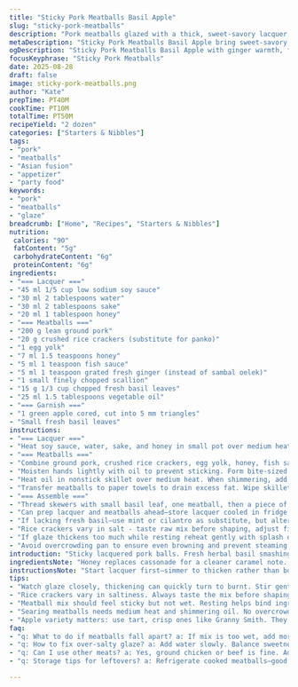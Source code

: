 ```yaml
---
title: "Sticky Pork Meatballs Basil Apple"
slug: "sticky-pork-meatballs"
description: "Pork meatballs glazed with a thick, sweet-savory lacquer using low sodium soy, honey, and sake. Fresh green apple adds crisp contrast with basil's herbal punch. Breadcrumbs swapped for crushed rice crackers for texture variation. Sambal oelek swapped out for a splash of grated ginger for warmth without heat. Mirin replaced by sake, cassonade lowered. Timing adjusted. Cook meatballs until springy but cooked through, toss in syrupy glaze, skewer alternating basil, meat, apple. Clear layers of flavor, tactile contrast, and glossy finish. Technique focuses on visual cues and texture over rigid timing. Practical notes included for substitutions, moisture control, and plating finesse."
metaDescription: "Sticky Pork Meatballs Basil Apple bring sweet-savory glaze, bright basil, crisp apple—balance of flavors and textures with practical cooking tips."
ogDescription: "Sticky Pork Meatballs Basil Apple with ginger warmth, fresh basil, rice cracker texture—how to get the right balance in flavor and achieve perfect glaze."
focusKeyphrase: "Sticky Pork Meatballs"
date: 2025-08-28
draft: false
image: sticky-pork-meatballs.png
author: "Kate"
prepTime: PT40M
cookTime: PT10M
totalTime: PT50M
recipeYield: "2 dozen"
categories: ["Starters & Nibbles"]
tags:
- "pork"
- "meatballs"
- "Asian fusion"
- "appetizer"
- "party food"
keywords:
- "pork"
- "meatballs"
- "glaze"
breadcrumb: ["Home", "Recipes", "Starters & Nibbles"]
nutrition: 
 calories: "90"
 fatContent: "5g"
 carbohydrateContent: "6g"
 proteinContent: "6g"
ingredients:
- "=== Lacquer ==="
- "45 ml 1/5 cup low sodium soy sauce"
- "30 ml 2 tablespoons water"
- "30 ml 2 tablespoons sake"
- "20 ml 1 tablespoon honey"
- "=== Meatballs ==="
- "200 g lean ground pork"
- "20 g crushed rice crackers (substitute for panko)"
- "1 egg yolk"
- "7 ml 1.5 teaspoons honey"
- "5 ml 1 teaspoon fish sauce"
- "5 ml 1 teaspoon grated fresh ginger (instead of sambal oelek)"
- "1 small finely chopped scallion"
- "15 g 1/3 cup chopped fresh basil leaves"
- "25 ml 1.5 tablespoons vegetable oil"
- "=== Garnish ==="
- "1 green apple cored, cut into 5 mm triangles"
- "Small fresh basil leaves"
instructions:
- "=== Lacquer ==="
- "Heat soy sauce, water, sake, and honey in small pot over medium heat. Bubbling at edges, reduce heat slightly. Stir now and then. Should thicken to syrupy coating in about 7 minutes. Remove from heat once glossy and thick—not burnt or caramelized too far. Set aside covered to keep warm. Too thick? Thin with splash water before coating meatballs."
- "=== Meatballs ==="
- "Combine ground pork, crushed rice crackers, egg yolk, honey, fish sauce, grated ginger, scallion, and basil in bowl. Use hands, mix until sticky but not overworked or dry—over-mixing toughens. Rest 5 minutes for flavors to meld and binders to hydrate."
- "Moisten hands lightly with oil to prevent sticking. Form bite-sized balls about 10 ml (2 teaspoons) each. Should be firm but springy when gently squeezed."
- "Heat oil in nonstick skillet over medium heat. When shimmering, add meatballs spaced apart so they don’t crowd. Let sear undisturbed for 3-4 minutes until browned and slightly crusted on bottom. Flip gently, cook another 4-5 minutes. Meatballs should feel firm, no pink in center—cut one open if unsure."
- "Transfer meatballs to paper towels to drain excess fat. Wipe skillet clean with paper towel. Return skillet to medium low, add lacquer to pan, swirl to bubble gently. Add meatballs back in, toss or spoon gently to coat fully. Warm 1-2 minutes until lacquer thickens and clings to meat, giving glossy sheen."
- "=== Assemble ==="
- "Thread skewers with small basil leaf, one meatball, then a piece of apple. Repeat. Apple adds crisp snap and tart counterpoint to sweet sticky glaze. Serve immediately."
- "Can prep lacquer and meatballs ahead—store lacquer cooled in fridge, warm gently before glazing."
- "If lacking fresh basil—use mint or cilantro as substitute, but alter quantity for potency."
- "Rice crackers vary in salt - taste raw mix before shaping, adjust fish sauce if needed."
- "If glaze thickens too much while resting reheat gently with splash of water."
- "Avoid overcrowding pan to ensure even browning and prevent steaming."
introduction: "Sticky lacquered pork balls. Fresh herbal basil smashing with crisp green apple bites. Sharp, sweet, salty, and fresh all on one skewer. Crunch from rice crackers swapped for panko; ginger warms in place of sambal oelek's heat. Lacquer thick but not cloying. You want sheen, not burnt sugar. Hand-shaping sticky balls, slight spring shows correct bind. Searing for crust, toss in glaze until glossy. Apple adds bite, color, snap after the savory punch. Basil brightens. Flavor plays with texture and temperature. Precise timing no, sensing cues yes. Browning means flavor development. Gloss means glaze ready. Tenderness means balls cooked. Practical tweaks for real kitchen. Nothing complicated. Precision to technique. No mush. Flavor and texture married with clear kitchen signals."
ingredientsNote: "Honey replaces cassonade for a cleaner caramel note. Sake swaps mirin, reduces sweetness and adds subtle umami. Crushed rice crackers act as binder with slight snap instead of flaky panko—watch salt levels, adjust fish sauce accordingly to avoid over-salting. Fresh ginger swaps sambal oelek here to reduce overt spice but keep aromatic warmth—optional if you like heat, keep sambal or chili paste. Basil integral for freshness; can't just omit. Oil for searing must be neutral flavor—vegetable, canola, grapeseed recommended. Apple variety crucial—use firm tart green apple (Granny Smith or similar) to avoid browning and soft bite. Prep lacquer over moderate heat, low simmer to avoid burning. Beef or chicken ground meat variants possible, but note moisture differences affecting searing."
instructionsNote: "Start lacquer first—simmer to thicken rather than boil hard; watch carefully as sugars caramelize. Rest lacquer off heat to avoid over-reduction. Meatball mix consistency key—too wet means falling apart; too dry means dense tough balls. Let rest before forming; hydrating starches in crackers ensures binding. Oil hands lightly to prevent sticking. Sear meatballs in medium heat oil—listen for steady sizzle. No rapid smoke. Flip once browned below. Cook through without breaking balls. Drain fat but retain some for flavor. Reseason pan wipe to avoid burning lacquer residue. Coat delicately—too much lacquer makes balls gummy. Warm through briefly while stirring slowly to prevent tearing. Skewers assembled for bite-sized portion and balance. Apple adds fresh crunch post glaze. Serve immediately for texture contrast. Cool stored lacquer gently reheated to maintain gloss. Practice browning and lacquer thickness for next batches. Overcrowded pan means steamed balls, dull color, no crust. Control heat and breathing room."
tips:
- "Watch glaze closely, thickening can quickly turn to burnt. Stir gently, simmer not boil. Use low heat. If too thick add a splash of water for consistency."
- "Rice crackers vary in saltiness. Always taste the mix before shaping—adjust fish sauce if needed. Too salty means you’re stuck with the flavor."
- "Meatball mix should feel sticky but not wet. Resting helps bind ingredients. If too dry, they’ll be tough. Hydrate rice crackers properly. Mix lightly."
- "Searing meatballs needs medium heat and shimmering oil. No overcrowding in the pan or you steam. Brown well for flavor. Flip gently—don’t break."
- "Apple variety matters: use tart, crisp ones like Granny Smith. They hold better, less browning. Cut into small triangles for better presentation."
faq:
- "q: What to do if meatballs fall apart? a: If mix is too wet, add more crushed rice crackers. Let mix rest. Shape gently. Cool mix—helps hold."
- "q: How to fix over-salty glaze? a: Add water slowly. Balance sweetness with more honey. If too thick, reheat gently—watch carefully."
- "q: Can I use other meats? a: Yes, ground chicken or beef is fine. Adjust cook times. Moisture varies—be careful with heat to avoid dryness."
- "q: Storage tips for leftovers? a: Refrigerate cooked meatballs—good for 3-4 days. Reheat carefully, don’t dry out. Glaze can be stored too."

---
```

